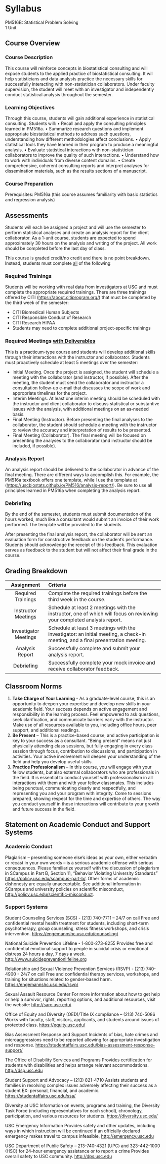 # Syllabus

PM516B: Statistical Problem Solving  
1 Unit  

## Course Overview
### Course Description
This course will reinforce concepts in biostatistical consulting and will expose students to the applied practice of biostatistical consulting. It will help statisticians and data analysts practice the necessary skills for successfully interacting with non-statistician collaborators. Under faculty supervision, the student will meet with an investigator and independently conduct statistical analysis throughout the semester. 

### Learning Objectives
Through this course, students will gain additional experience in statistical consulting. Students will:
•	Recall and apply the consulting principles learned in PM516a.
•	Summarize research questions and implement appropriate biostatistical methods to address such questions, understanding how different methodologies affect conclusions.
•	Apply statistical tools they have learned in their program to produce a meaningful analysis.
•	Evaluate statistical interactions with non-statistician collaborators to improve the quality of such interactions. 
•	Understand how to work with individuals from diverse content domains.
•	Create comprehensive, coherent consulting reports and interpret analyses for dissemination materials, such as the results sections of a manuscript.


### Course Preparation
Prerequisites: PM516a (this course assumes familiarity with basic statistics and regression analysis)

## Assessments

Students will each be assigned a project and will use the semester to perform statistical analyses and create an analysis report for the client collaborator. As a 1-unit course, students are expected to spend approximately 30 hours on the analysis and writing of the project. All work should be completed before the last day of class.

This course is graded credit/no credit and there is no point breakdown. Instead, students must complete <u>all</u> of the following:

### Required Trainings
Students will be working with real data from investigators at USC and must complete the appropriate required trainings. There are three trainings offered by CITI (https://about.citiprogram.org/) that must be completed by the third week of the semester: 

* CITI Biomedical Human Subjects
* CITI Responsible Conduct of Research
* CITI Research HIPAA
* Students may need to complete additional project-specific trainings

### Required Meetings <u>with Deliverables</u>
This is a practicum-type course and students will develop additional skills through their interactions with the instructor and collaborator. Students must proactively schedule at least 5 meetings over the semester:
* Initial Meeting. Once the project is assigned, the student will schedule a meeting with the collaborator (and instructor, if possible). After the meeting, the student must send the collaborator and instructor a consultation follow-up e-mail that discusses the scope of work and appropriate timelines for the project.
* Interim Meetings. At least one interim meeting should be scheduled with the instructor and client collaborator to discuss statistical or substantive issues with the analysis, with additional meetings on an as-needed basis. 
* Final Meeting (Instructor). Before presenting the final analyses to the collaborator, the student should schedule a meeting with the instructor to review the accuracy and interpretation of results to be presented.
* Final Meeting (Collaborator). The final meeting will be focused on presenting the analyses to the collaborator (and instructor should be included, if possible).

### Analysis Report
An analysis report should be delivered to the collaborator in advance of the final meeting. There are different ways to accomplish this. For example, the PM516a textbook offers one template, while I use the template at (https://uscbiostats.github.io/PM516/analysis-report/). Be sure to use all principles learned in PM516a when completing the analysis report.

### Debriefing

By the end of the semester, students must submit documentation of the hours worked, much like a consultant would submit an invoice of their work performed. The template will be provided to the students.

After presenting the final analysis report, the collaborator will be sent an evaluation form for constructive feedback on the student’s performance. Students should acknowledge the receipt of this feedback. This evaluation serves as feedback to the student but will not affect their final grade in the course.



## Grading Breakdown

| **Assignment** | Criteria |
| :-: | :-- |
|Required Trainings | Complete the required trainings before the third week in the course. |
|Instructor Meetings | Schedule at least 2 meetings with the instructor, one of which will focus on reviewing your completed analysis report. |
|Investigator Meetings | Schedule at least 3 meetings with the investigator: an initial meeting, a check-in meeting, and a final presentation meeting. |
|Analysis Report | Successfully complete and submit your analysis report. |
|Debriefing | Successfully complete your mock invoice and receive collaborator feedback. |

## Classroom Norms
1. **Take Charge of Your Learning** - As a graduate-level course, this is an opportunity to deepen your expertise and develop new skills in your academic field. Your success depends on active engagement and responsibility in the learning process. Feel empowered to ask questions, seek clarification, and communicate barriers early with the instructor. Make use of all resources available to you, including office hours, peer support, and additional readings.
2.	**Be Present** – This is a practice-based course, and active participation is key to your success as a consultant. “Being present” means not just physically attending class sessions, but fully engaging in every class session through focus, contribution to discussions, and participation in activities. Your active involvement will deepen your understanding of the field and help you develop useful skills.
3.	**Practice Professionalism** – In this course, you will engage with your fellow students, but also external collaborators who are professionals in the field. It is essential to conduct yourself with professionalism in all interactions with them and with your fellow classmates. This includes being punctual, communicating clearly and respectfully, and representing you and your program with integrity. Come to sessions prepared, showing respect for the time and expertise of others. The way you conduct yourself in these interactions will contribute to your growth and future success in the field.


## Statement on Academic Conduct and Support Systems
### Academic Conduct
Plagiarism – presenting someone else’s ideas as your own, either verbatim or recast in your own words – is a serious academic offense with serious consequences. Please familiarize yourself with the discussion of plagiarism in SCampus in Part B, Section 11, “Behavior Violating University Standards” https://policy.usc.edu/scampus-part-b/. Other forms of academic dishonesty are equally unacceptable. See additional information in SCampus and university policies on scientific misconduct, http://policy.usc.edu/scientific-misconduct.

### Support Systems 
Student Counseling Services (SCS) - (213) 740-7711 – 24/7 on call
Free and confidential mental health treatment for students, including short-term psychotherapy, group counseling, stress fitness workshops, and crisis intervention. https://engemannshc.usc.edu/counseling/  

National Suicide Prevention Lifeline - 1-800-273-8255
Provides free and confidential emotional support to people in suicidal crisis or emotional distress 24 hours a day, 7 days a week. http://www.suicidepreventionlifeline.org  

Relationship and Sexual Violence Prevention Services (RSVP) - (213) 740-4900 - 24/7 on call
Free and confidential therapy services, workshops, and training for situations related to gender-based harm. https://engemannshc.usc.edu/rsvp/  

Sexual Assault Resource Center
For more information about how to get help or help a survivor, rights, reporting options, and additional resources, visit the website: http://sarc.usc.edu/  

Office of Equity and Diversity (OED)/Title IX compliance – (213) 740-5086
Works with faculty, staff, visitors, applicants, and students around issues of protected class. https://equity.usc.edu/  

Bias Assessment Response and Support
Incidents of bias, hate crimes and microaggressions need to be reported allowing for appropriate investigation and response. https://studentaffairs.usc.edu/bias-assessment-response-support/  

The Office of Disability Services and Programs 
Provides certification for students with disabilities and helps arrange relevant accommodations. http://dsp.usc.edu  

Student Support and Advocacy – (213) 821-4710
Assists students and families in resolving complex issues adversely affecting their success as a student EX: personal, financial, and academic. https://studentaffairs.usc.edu/ssa/  

Diversity at USC 
Information on events, programs and training, the Diversity Task Force (including representatives for each school), chronology, participation, and various resources for students. https://diversity.usc.edu/  

USC Emergency Information
Provides safety and other updates, including ways in which instruction will be continued if an officially declared emergency makes travel to campus infeasible, http://emergency.usc.edu  

USC Department of Public Safety – 213-740-4321 (UPC) and 323-442-1000 (HSC) for 24-hour emergency assistance or to report a crime
Provides overall safety to USC community. http://dps.usc.edu
